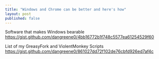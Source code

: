 ```yaml
---
title: "Windows and Chrome can be better and here's how"
layout: post
published: false
---
```


Software that makes Windows bearable 
https://gist.github.com/dangreene0/4bb16772b1f748c5577ea61254529f60

List of my GreasyFork and ViolentMonkey Scripts 
https://gist.github.com/dangreene0/861027dd72f102de76cbfd926ed7af4c